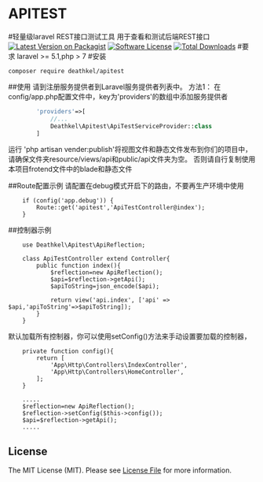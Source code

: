 APITEST
======
#轻量级laravel REST接口测试工具
用于查看和测试后端REST接口
[![Latest Version on Packagist](https://img.shields.io/packagist/v/spatie/string.svg?style=flat-square)](https://packagist.org/packages/deathkel/apitest)
[![Software License](https://img.shields.io/badge/license-MIT-brightgreen.svg?style=flat-square)](LICENSE)
[![Total Downloads](https://img.shields.io/packagist/dt/spatie/string.svg?style=flat-square)](https://packagist.org/packages/deathkel/apitest)
#要求
laravel >= 5.1,php > 7
#安装
```
composer require deathkel/apitest
```
##使用
请到注册服务提供者到Laravel服务提供者列表中。
方法1：
在config/app.php配置文件中，key为'providers'的数组中添加服务提供者
```php
        'providers'=>[
            //...
            Deathkel\Apitest\ApiTestServiceProvider::class
        ]
```
运行 'php artisan vender:publish'将视图文件和静态文件发布到你们的项目中，请确保文件夹resource/views/api和public/api文件夹为空。
否则请自行复制使用本项目frotend文件中的blade和静态文件
  
##Route配置示例
请配置在debug模式开启下的路由，不要再生产环境中使用

```
    if (config('app.debug')) {
        Route::get('apitest','ApiTestController@index');
    }
```
##控制器示例
```
    use Deathkel\Apitest\ApiReflection;
    
    class ApiTestController extend Controller{
        public function index(){
            $reflection=new ApiReflection();
            $api=$reflection->getApi();
            $apiToString=json_encode($api);
            
            return view('api.index', ['api' => $api,'apiToString'=>$apiToString]);
        }
    }
```
默认加载所有控制器，你可以使用setConfig()方法来手动设置要加载的控制器，
```
    private function config(){
        return [
            'App\Http\Controllers\IndexController',
            'App\Http\Controllers\HomeController',
        ];
    }
    
    .....
    $reflection=new ApiReflection();
    $reflection->setConfig($this->config());
    $api=$reflection->getApi();
    .....
```

## License

The MIT License (MIT). Please see [License File](LICENSE) for more information.